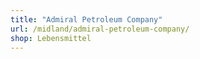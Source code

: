 ```yaml
---
title: "Admiral Petroleum Company"
url: /midland/admiral-petroleum-company/
shop: Lebensmittel
---
```

